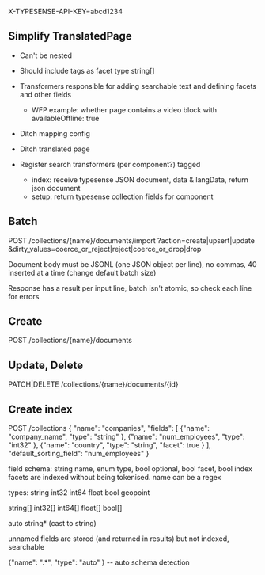 X-TYPESENSE-API-KEY=abcd1234

## Simplify TranslatedPage

* Can't be nested
* Should include tags as facet type string[]
* Transformers responsible for adding searchable text and defining facets and other fields
  * WFP example: whether page contains a video block with availableOffline: true

* Ditch mapping config
* Ditch translated page
* Register search transformers (per component?) tagged
  * index: receive typesense JSON document, data & langData, return json document
  * setup: return typesense collection fields for component

## Batch

POST /collections/{name}/documents/import
  ?action=create|upsert|update
  &dirty_values=coerce_or_reject|reject|coerce_or_drop|drop

Document body must be JSONL (one JSON object per line), no commas, 40 inserted at a time (change default batch size)

Response has a result per input line, batch isn't atomic, so check each line for errors

## Create

POST /collections/{name}/documents

## Update, Delete

PATCH|DELETE /collections/{name}/documents/{id}

## Create index

POST /collections
{
 "name": "companies",
 "fields": [
   {"name": "company_name", "type": "string" },
   {"name": "num_employees", "type": "int32" },
   {"name": "country", "type": "string", "facet": true }
 ],
 "default_sorting_field": "num_employees"
}

field schema:
  string name, enum type, bool optional, bool facet, bool index
  facets are indexed without being tokenised.
  name can be a regex

types:
  string
  int32
  int64
  float
  bool
  geopoint

  string[]
  int32[]
  int64[]
  float[]
  bool[]

  auto
  string* (cast to string)

unnamed fields are stored (and returned in results) but not indexed, searchable

{"name": ".*", "type": "auto" } -- auto schema detection
